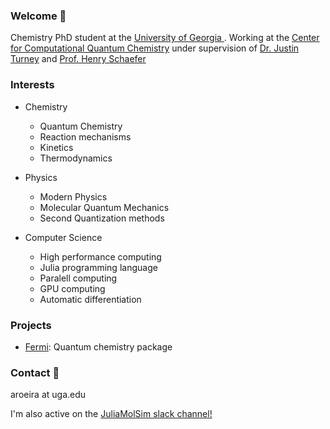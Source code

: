 ### Welcome 👋

Chemistry PhD student at the [University of Georgia ](https://www.chem.uga.edu/).
Working at the [Center for Computational Quantum Chemistry](https://github.com/CCQC) under supervision of [Dr. Justin Turney](https://www.chem.uga.edu/directory/people/justin-turney) and [Prof. Henry Schaefer](https://www.chem.uga.edu/directory/people/henry-schaefer)

### Interests

- Chemistry
    - Quantum Chemistry
    - Reaction mechanisms
    - Kinetics 
    - Thermodynamics
 
 - Physics
    - Modern Physics
    - Molecular Quantum Mechanics
    - Second Quantization methods

 - Computer Science
    - High performance computing
    - Julia programming language
    - Paralell computing 
    - GPU computing
    - Automatic differentiation

### Projects

* [Fermi](https://github.com/FermiQC/Fermi.jl): Quantum chemistry package

### Contact 📨

aroeira at uga.edu

I'm also active on the [JuliaMolSim slack channel!](https://join.slack.com/t/juliamolsim/shared_invite/zt-tc060co0-HgiKApazzsQzBHDlQ58A7g)
